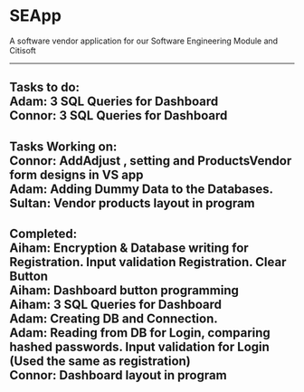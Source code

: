 # SEApp
A software vendor application for our Software Engineering Module and Citisoft

-------------------------------------------------------------------------------------------------------------
**Tasks to do:**<br>
Adam: 3 SQL Queries for Dashboard<br>
Connor: 3 SQL Queries for Dashboard<br>
-------------------------------------------------------------------------------------------------------------
**Tasks Working on:**<br>
Connor: AddAdjust , setting and ProductsVendor form designs in VS app<br>
Adam: Adding Dummy Data to the Databases.<br>
Sultan: Vendor products layout in program<br>
-------------------------------------------------------------------------------------------------------------
**Completed:** <br>
Aiham: Encryption & Database writing for Registration. Input validation Registration. Clear Button <br>
Aiham: Dashboard button programming<br>
Aiham: 3 SQL Queries for Dashboard<br>
Adam: Creating DB and Connection. <br>
Adam: Reading from DB for Login, comparing hashed passwords. Input validation for Login (Used the same as registration) <br>
Connor: Dashboard layout in program <br>
-------------------------------------------------------------------------------------------------------------
